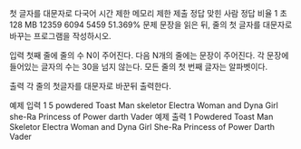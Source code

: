 첫 글자를 대문자로 다국어
시간 제한	메모리 제한	제출	정답	맞힌 사람	정답 비율
1 초	128 MB	12359	6094	5459	51.369%
문제
문장을 읽은 뒤, 줄의 첫 글자를 대문자로 바꾸는 프로그램을 작성하시오.

입력
첫째 줄에 줄의 수 N이 주어진다. 다음 N개의 줄에는 문장이 주어진다. 각 문장에 들어있는 글자의 수는 30을 넘지 않는다. 모든 줄의 첫 번째 글자는 알파벳이다.

출력
각 줄의 첫글자를 대문자로 바꾼뒤 출력한다.

예제 입력 1 
5
powdered Toast Man
skeletor
Electra Woman and Dyna Girl
she-Ra Princess of Power
darth Vader
예제 출력 1 
Powdered Toast Man
Skeletor
Electra Woman and Dyna Girl
She-Ra Princess of Power
Darth Vader